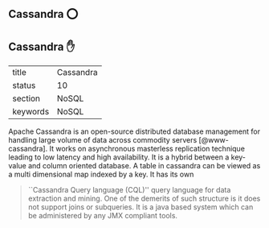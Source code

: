 ## Cassandra :o:
## Cassandra :hand:

|          |               |
| -------- | ------------- |
| title    | Cassandra     | 
| status   | 10            |
| section  | NoSQL         |
| keywords | NoSQL         |



Apache Cassandra is an open-source distributed database management for
handling large volume of data across commodity
servers [@www-cassandra]. It works on asynchronous masterless
replication technique leading to low latency and high availability. It
is a hybrid between a key-value and column oriented database. A table
in cassandra can be viewed as a multi dimensional map indexed by a
key. It has its own

> ``Cassandra Query language (CQL)'' query language for data
> extraction and mining. One of the demerits of such structure is it
> does not support joins or subqueries. It is a java based system
> which can be administered by any JMX compliant tools.



